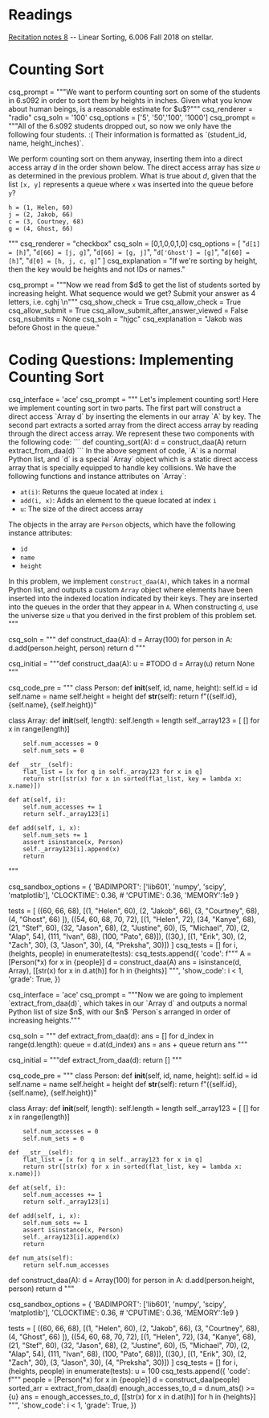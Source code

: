 # Readings 
[Recitation notes 8](https://learning-modules.mit.edu/service/materials/groups/238004/files/553c0282-3624-4bc3-aa99-c585e42d335a/link?errorRedirect=%2Fmaterials%2Findex.html&download=true) -- Linear Sorting, 6.006 Fall 2018 on stellar.

# Counting Sort

<question multiplechoice>
csq_prompt = """We want to perform counting sort on some of the students in 6.s092 in order to sort them by heights in inches. Given what you know about human beings, is a reasonable estimate for $u$?"""
csq_renderer = "radio"
csq_soln = '100'
csq_options = ['5', '50','100', '1000']
</question>

<question multiplechoice>
csq_prompt = """All of the 6.s092 students dropped out, so now we only have the following four students. :( Their information is formatted as `(student_id, name, height_inches)`.

We perform counting sort on them anyway, inserting them into a direct access array $d$ in the order shown below. The direct access array has size $u$ as determined in the previous problem. What is true about $d$, given that the list `[x, y]` represents a queue where `x` was inserted into the queue before `y`?

```
h = (1, Helen, 60)
j = (2, Jakob, 66)
c = (3, Courtney, 68)
g = (4, Ghost, 66)
```
"""
csq_renderer = "checkbox"
csq_soln = [0,1,0,0,1,0]
csq_options = [
"`d[1] = [h]`",
"`d[66] = [j, g]`",
"`d[66] = [g, j]`",
"`d['Ghost'] = [g]`",
"`d[60] = [h]`",
"`d[0] = [h, j, c, g]`"
]
csq_explanation = "If we're sorting by height, then the key would be heights and not IDs or names."
</question>

<question expression>
csq_prompt = """Now we read from $d$ to get the list of students sorted by increasing height. What sequence would we get? Submit your answer as 4 letters, i.e. cghj \n"""
csq_show_check = True
csq_allow_check = True
csq_allow_submit = True
csq_allow_submit_after_answer_viewed = False
csq_nsubmits = None
csq_soln = "hjgc"
csq_explanation = "Jakob was before Ghost in the queue."
</question> 

# Coding Questions: Implementing Counting Sort

<question pythoncode>
csq_interface = 'ace'
csq_prompt = """
Let's implement counting sort! Here we implement counting sort in two parts. The first part will construct a direct access `Array d` by inserting the elements in our array `A` by key. The second part extracts a sorted array from the direct access array by reading through the direct access array. We represent these two components with the following code:
```
def counting_sort(A):
    d = construct_daa(A)
    return extract_from_daa(d)
```
In the above segment of code, `A` is a normal Python list, and `d` is a special `Array` object which is a static direct access array that is specially equipped to handle key collisions. We have the following functions and instance attributes on `Array`:

* `at(i)`: Returns the queue located at index `i`
* `add(i, x)`: Adds an element to the queue located at index `i`
* `u`: The size of the direct access array

The objects in the array are `Person` objects, which have the following instance attributes:

* `id`
* `name`
* `height`

In this problem, we implement `construct_daa(A)`, which takes in a normal Python list, and outputs a custom `Array` object where elements have been inserted into the indexed location indicated by their keys. They are inserted into the queues in the order that they appear in `A`. When constructing `d`, use the universe size `u` that you derived in the first problem of this problem set.
"""

csq_soln = """
def construct_daa(A):
    d = Array(100)
    for person in A:
        d.add(person.height, person)
    return d
"""

csq_initial = """def construct_daa(A):
    u = #TODO
    d = Array(u)
    return None
"""

csq_code_pre = """
class Person:
    def __init__(self, id, name, height):
        self.id = id
        self.name = name
        self.height = height
    def __str__(self):
        return f"({self.id}, {self.name}, {self.height})"

class Array:
    def __init__(self, length):
        self.length = length
        self._array123 = [ [] for x in range(length)]

        self.num_accesses = 0
        self.num_sets = 0

    def __str__(self):
        flat_list = [x for q in self._array123 for x in q]
        return str([str(x) for x in sorted(flat_list, key = lambda x: x.name)])

    def at(self, i):
        self.num_accesses += 1
        return self._array123[i]

    def add(self, i, x):
        self.num_sets += 1
        assert isinstance(x, Person)
        self._array123[i].append(x)
        return
"""


csq_sandbox_options = {
    'BADIMPORT': ['lib601', 'numpy', 'scipy', 'matplotlib'], 
    'CLOCKTIME': 0.36, 
    # 'CPUTIME': 0.36, 
    'MEMORY':1e9
}

tests = [ ((60, 66, 68),
              [(1, "Helen", 60),
               (2, "Jakob", 66),
               (3, "Courtney", 68),
               (4, "Ghost", 66) ]),
          ((54, 60, 68, 70, 72),
              [(1, "Helen", 72),
               (34, "Kanye", 68),
               (21, "Stef", 60),
               (32, "Jason", 68),
               (2, "Justine", 60),
               (5, "Michael", 70),
               (2, "Alap", 54),
               (111, "Ivan", 68),
               (100, "Pato", 68)]),
          ((30,),
              [(1, "Erik", 30),
               (2, "Zach", 30),
               (3, "Jason", 30),
               (4, "Preksha", 30)])
]
csq_tests = []
for i, (heights, people) in enumerate(tests):
    csq_tests.append({ 'code': f"""
A = [Person(*x) for x in {people}]
d = construct_daa(A)
ans = isinstance(d, Array), [[str(x) for x in d.at(h)] for h in {heights}]
""",
        'show_code': i < 1,
        'grade': True,
    })

</question>


<question pythoncode>
csq_interface = 'ace'
csq_prompt = """Now we are going to implement `extract_from_daa(d)`, which takes in our `Array d` and outputs a normal Python list of size $n$, with our $n$ `Person`s arranged in order of increasing heights."""

csq_soln = """
def extract_from_daa(d):
    ans = []
    for d_index in range(d.length):
        queue = d.at(d_index)
        ans = ans + queue
    return ans
"""

csq_initial = """def extract_from_daa(d):
    return []
"""

csq_code_pre = """
class Person:
    def __init__(self, id, name, height):
        self.id = id
        self.name = name
        self.height = height
    def __str__(self):
        return f"({self.id}, {self.name}, {self.height})"

class Array:
    def __init__(self, length):
        self.length = length
        self._array123 = [ [] for x in range(length)]

        self.num_accesses = 0
        self.num_sets = 0

    def __str__(self):
        flat_list = [x for q in self._array123 for x in q]
        return str([str(x) for x in sorted(flat_list, key = lambda x: x.name)])

    def at(self, i):
        self.num_accesses += 1
        return self._array123[i]

    def add(self, i, x):
        self.num_sets += 1
        assert isinstance(x, Person)
        self._array123[i].append(x)
        return

    def num_ats(self):
        return self.num_accesses

def construct_daa(A):
    d = Array(100)
    for person in A:
        d.add(person.height, person)
    return d
"""


csq_sandbox_options = {
    'BADIMPORT': ['lib601', 'numpy', 'scipy', 'matplotlib'], 
    'CLOCKTIME': 0.36, 
    # 'CPUTIME': 0.36, 
    'MEMORY':1e9
}

tests = [ ((60, 66, 68),
              [(1, "Helen", 60),
               (2, "Jakob", 66),
               (3, "Courtney", 68),
               (4, "Ghost", 66) ]),
          ((54, 60, 68, 70, 72),
              [(1, "Helen", 72),
               (34, "Kanye", 68),
               (21, "Stef", 60),
               (32, "Jason", 68),
               (2, "Justine", 60),
               (5, "Michael", 70),
               (2, "Alap", 54),
               (111, "Ivan", 68),
               (100, "Pato", 68)]),
          ((30,),
              [(1, "Erik", 30),
               (2, "Zach", 30),
               (3, "Jason", 30),
               (4, "Preksha", 30)])
]
csq_tests = []
for i, (heights, people) in enumerate(tests):
    u = 100
    csq_tests.append({
        'code': f"""
people = [Person(*x) for x in {people}]
d = construct_daa(people)
sorted_arr = extract_from_daa(d)
enough_accesses_to_d = d.num_ats() >= {u}
ans = enough_accesses_to_d, [[str(x) for x in d.at(h)] for h in {heights}]
""",
        'show_code': i < 1,
        'grade': True,
    })

</question>
